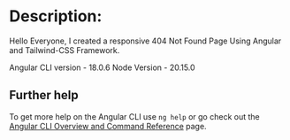 # Description:

Hello Everyone, I created a responsive 404 Not Found Page Using Angular and Tailwind-CSS Framework.

Angular CLI version - 18.0.6
Node Version - 20.15.0

## Further help

To get more help on the Angular CLI use `ng help` or go check out the [Angular CLI Overview and Command Reference](https://angular.dev/tools/cli) page.
